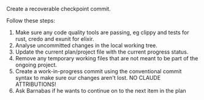 Create a recoverable checkpoint commit.

Follow these steps:

1. Make sure any code quality tools are passing, eg clippy and tests for rust,
   credo and exunit for elixir.
2. Analyse uncommitted changes in the local working tree.
3. Update the current plan/project file with the current progress status.
4. Remove any temporary working files that are not meant to be part of the
   ongoing project.
5. Create a work-in-progress commit using the conventional commit syntax to make
   sure our changes aren't lost. NO CLAUDE ATTRIBUTIONS!
6. Ask Barnabas if he wants to continue on to the next item in the plan
